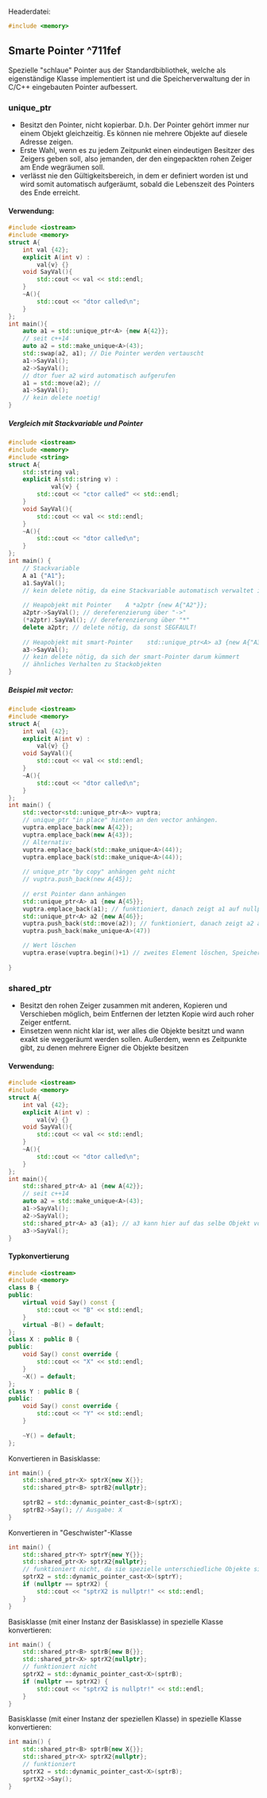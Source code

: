 Headerdatei:
``` C++
#include <memory>
```

## Smarte Pointer ^711fef
Spezielle "schlaue" Pointer aus der Standardbibliothek, welche als eigenständige Klasse implementiert ist und die Speicherverwaltung der in C/C++ eingebauten Pointer aufbessert.

### unique_ptr
- Besitzt den Pointer, nicht kopierbar. D.h. Der Pointer gehört immer nur einem Objekt gleichzeitig. Es können nie mehrere Objekte auf diesele Adresse zeigen.
- Erste Wahl, wenn es zu jedem Zeitpunkt einen eindeutigen Besitzer des Zeigers geben soll, also jemanden, der den eingepackten rohen Zeiger am Ende wegräumen soll.
- verlässt nie den Gültigkeitsbereich, in dem er definiert worden ist und wird somit automatisch aufgeräumt, sobald die Lebenszeit des Pointers des Ende erreicht.

#### Verwendung:
``` C++
#include <iostream>
#include <memory>
struct A{
	int val {42};
	explicit A(int v) : 
		val{v} {}
	void SayVal(){
		std::cout << val << std::endl;
	}
	~A(){
		std::cout << "dtor called\n";
	}
};
int main(){
	auto a1 = std::unique_ptr<A> {new A{42}};
	// seit c++14
	auto a2 = std::make_unique<A>(43);
	std::swap(a2, a1); // Die Pointer werden vertauscht
	a1->SayVal();
	a2->SayVal();
	// dtor fuer a2 wird automatisch aufgerufen
	a1 = std::move(a2); // 
	a1->SayVal();
	// kein delete noetig!
}
```

##### Vergleich mit Stackvariable und Pointer
``` C++
#include <iostream>  
#include <memory>  
#include <string>  
struct A{  
    std::string val;  
    explicit A(std::string v) :  
            val{v} {  
        std::cout << "ctor called" << std::endl;  
    }  
    void SayVal(){  
        std::cout << val << std::endl;  
    }  
    ~A(){  
        std::cout << "dtor called\n";  
    }  
};  
int main() {  
    // Stackvariable  
    A a1 {"A1"};  
    a1.SayVal();  
    // kein delete nötig, da eine Stackvariable automatisch verwaltet ist.  
  
    // Heapobjekt mit Pointer    A *a2ptr {new A{"A2"}};  
    a2ptr->SayVal(); // dereferenzierung über "->"  
    (*a2ptr).SayVal(); // dereferenzierung über "*"  
    delete a2ptr; // delete nötig, da sonst SEGFAULT!  
  
    // Heapobjekt mit smart-Pointer    std::unique_ptr<A> a3 {new A{"A3"}};  
    a3->SayVal();  
    // kein delete nötig, da sich der smart-Pointer darum kümmert
    // ähnliches Verhalten zu Stackobjekten
}
```

##### Beispiel mit vector:
``` C++
#include <iostream>
#include <memory>
struct A{
	int val {42};
	explicit A(int v) : 
		val{v} {}
	void SayVal(){
		std::cout << val << std::endl;
	}
	~A(){
		std::cout << "dtor called\n";
	}
};
int main() {
	std::vector<std::unique_ptr<A>> vuptra;
	// unique_ptr "in place" hinten an den vector anhängen.
	vuptra.emplace_back(new A{42});
	vuptra.emplace_back(new A{43});
	// Alternativ:
	vuptra.emplace_back(std::make_unique<A>(44));
	vuptra.emplace_back(std::make_unique<A>(44));
	
	// unique_ptr "by copy" anhängen geht nicht
	// vuptra.push_back(new A{45});
	
	// erst Pointer dann anhängen
	std::unique_ptr<A> a1 {new A{45}};
	vuptra.emplace_back(a1); // funktioniert, danach zeigt a1 auf nullptr
	std::unique_ptr<A> a2 {new A{46}};
	vuptra.push_back(std::move(a2)); // funktioniert, danach zeigt a2 auf nullptr
	vuptra.push_back(make_unique<A>(47))

	// Wert löschen
	vuptra.erase(vuptra.begin()+1) // zweites Element löschen, Speicher vom A-Objekt wird automatisch auch freigegeben (Destruktor aufgerufen)
	
}
```
### shared_ptr
- Besitzt den rohen Zeiger zusammen mit anderen, Kopieren und Verschieben möglich, beim Entfernen der letzten Kopie wird auch roher Zeiger entfernt.
- Einsetzen wenn nicht klar ist, wer alles die Objekte besitzt und wann exakt sie weggeräumt werden sollen. Außerdem, wenn es Zeitpunkte gibt, zu denen mehrere Eigner die Objekte besitzen

#### Verwendung:
``` C++
#include <iostream>
#include <memory>
struct A{
	int val {42};
	explicit A(int v) : 
		val{v} {}
	void SayVal(){
		std::cout << val << std::endl;
	}
	~A(){
		std::cout << "dtor called\n";
	}
};
int main(){
	std::shared_ptr<A> a1 {new A{42}};
	// seit c++14
	auto a2 = std::make_unique<A>(43);
	a1->SayVal();
	a2->SayVal();
	std::shared_ptr<A> a3 {a1}; // a3 kann hier auf das selbe Objekt von a1 zeigen, d.h. es existtieren nur 2 A-Objekte doch 3 Zeiger
	a3->SayVal();
}
```

#### Typkonvertierung
``` C++
#include <iostream>  
#include <memory>  
class B {  
public:  
    virtual void Say() const {  
        std::cout << "B" << std::endl;  
    }  
    virtual ~B() = default;  
};  
class X : public B {  
public:  
    void Say() const override {  
        std::cout << "X" << std::endl;  
    }  
    ~X() = default;  
};  
class Y : public B {  
public:  
    void Say() const override {  
        std::cout << "Y" << std::endl;  
    }  
  
    ~Y() = default;  
};  
```

Konvertieren in Basisklasse:
``` C++
int main() {    
    std::shared_ptr<X> sptrX{new X{}};
    std::shared_ptr<B> sptrB2{nullptr};
  
    sptrB2 = std::dynamic_pointer_cast<B>(sptrX);  
    sptrB2->Say(); // Ausgabe: X
}
```

Konvertieren in "Geschwister"-Klasse
``` C++
int main() {
    std::shared_ptr<Y> sptrY{new Y{}};  
    std::shared_ptr<X> sptrX2{nullptr};  
    // funktioniert nicht, da sie spezielle unterschiedliche Objekte sind
    sptrX2 = std::dynamic_pointer_cast<X>(sptrY);  
    if (nullptr == sptrX2) {  
        std::cout << "sptrX2 is nullptr!" << std::endl;  
    }
}
```

Basisklasse (mit einer Instanz der Basisklasse) in spezielle Klasse konvertieren:
``` C++
int main() {  
    std::shared_ptr<B> sptrB{new B{}};
    std::shared_ptr<X> sptrX2{nullptr};  
    // funktioniert nicht
    sptrX2 = std::dynamic_pointer_cast<X>(sptrB);  
    if (nullptr == sptrX2) {  
        std::cout << "sptrX2 is nullptr!" << std::endl;  
    }  
}
```

Basisklasse (mit einer Instanz der speziellen Klasse) in spezielle Klasse konvertieren:
``` C++
int main() {  
    std::shared_ptr<B> sptrB{new X{}};
    std::shared_ptr<X> sptrX2{nullptr};  
    // funktioniert
    sptrX2 = std::dynamic_pointer_cast<X>(sptrB);  
    sprtX2->Say();
}
```
